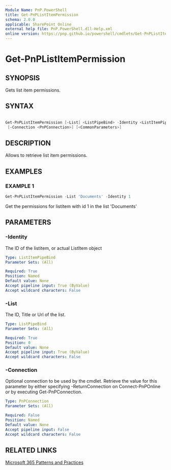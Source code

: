 ```yaml
---
Module Name: PnP.PowerShell
title: Get-PnPListItemPermission
schema: 2.0.0
applicable: SharePoint Online
external help file: PnP.PowerShell.dll-Help.xml
online version: https://pnp.github.io/powershell/cmdlets/Get-PnPListItemPermission.html
---
```

 
# Get-PnPListItemPermission

## SYNOPSIS
Gets list item permissions. 

## SYNTAX

```powershell

Get-PnPListItemPermission [-List] <ListPipeBind> -Identity <ListItemPipeBind>
 [-Connection <PnPConnection>] [<CommonParameters>]

```

## DESCRIPTION

Allows to retrieve list item permissions.

## EXAMPLES

### EXAMPLE 1
```powershell
Get-PnPListItemPermission -List 'Documents' -Identity 1
```

Get the permissions for listitem with id 1 in the list 'Documents'

## PARAMETERS

### -Identity
The ID of the listitem, or actual ListItem object

```yaml
Type: ListItemPipeBind
Parameter Sets: (All)

Required: True
Position: Named
Default value: None
Accept pipeline input: True (ByValue)
Accept wildcard characters: False
```

### -List
The ID, Title or Url of the list.

```yaml
Type: ListPipeBind
Parameter Sets: (All)

Required: True
Position: 0
Default value: None
Accept pipeline input: True (ByValue)
Accept wildcard characters: False
```

### -Connection
Optional connection to be used by the cmdlet. Retrieve the value for this parameter by either specifying -ReturnConnection on Connect-PnPOnline or by executing Get-PnPConnection.

```yaml
Type: PnPConnection
Parameter Sets: (All)

Required: False
Position: Named
Default value: None
Accept pipeline input: False
Accept wildcard characters: False
```

## RELATED LINKS

[Microsoft 365 Patterns and Practices](https://aka.ms/m365pnp)